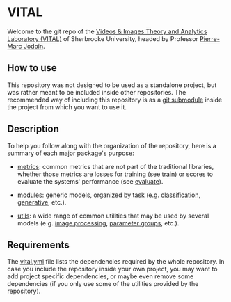 # VITAL

Welcome to the git repo of the [Videos & Images Theory and Analytics Laboratory (VITAL)](http://vital.dinf.usherbrooke.ca/ "VITAL home page")
of Sherbrooke University, headed by Professor [Pierre-Marc Jodoin](http://info.usherbrooke.ca/pmjodoin/).

## How to use
This repository was not designed to be used as a standalone project, but was rather meant to be included inside other
repositories. The recommended way of including this repository is as a [git submodule](https://git-scm.com/book/en/v2/Git-Tools-Submodules)
inside the project from which you want to use it.

## Description
To help you follow along with the organization of the repository, here is a summary of each major package's purpose:

- [metrics](metrics): common metrics that are not part of the traditional libraries, whether those metrics are losses for
training (see [train](metrics/train)) or scores to evaluate the systems' performance (see [evaluate](metrics/evaluate)).

- [modules](modules): generic models, organized by task (e.g. [classification](modules/segmentation),
[generative](modules/generative), etc.).

- [utils](utils): a wide range of common utilities that may be used by several models
(e.g. [image processing](utils/image), [parameter groups](utils/dataclasses.py), etc.).

## Requirements
The [vital.yml](vital.yml) file lists the dependencies required by the whole repository. In case you include the repository inside
your own project, you may want to add project specific dependencies, or maybe even remove some dependencies (if you only
use some of the utilities provided by the repository).

